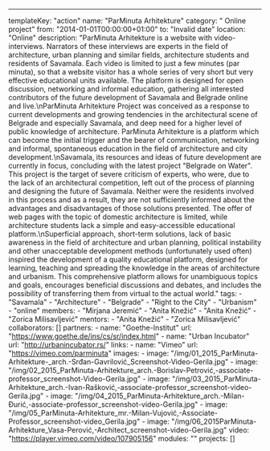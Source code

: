 ---
  templateKey: "action"
  name: "ParMinuta Arhitekture"
  category: " Online project"
  from: "2014-01-01T00:00:00+01:00"
  to: "Invalid date"
  location: "Online"
  description: "ParMinuta Arhitekture is a website with video-interviews. Narrators of these interviews are experts in the field of architecture, urban planning and similar fields, architecture students and residents of Savamala. Each video is limited to just a few minutes (par minuta), so that a website visitor has a whole series of very short but very effective educational units available. The platform is designed for open discussion, networking and informal education, gathering all interested contributors of the future development of Savamala and Belgrade online and live.\nParMinuta Arhitekture Project was conceived as a response to current developments and growing tendencies in the architectural scene of Belgrade and especially Savamala, and deep need for a higher level of public knowledge of architecture. ParMinuta Arhitekture is a platform which can become the initial trigger and the bearer of communication, networking and informal, spontaneous education in the field of architecture and city development.\nSavamala, its resources and ideas of future development are currently in focus, concluding with the latest project \"Belgrade on Water\". This project is the target of severe criticism of experts, who were, due to the lack of an architectural competition, left out of the process of planning and designing the future of Savamala. Neither were the residents involved in this process and as a result, they are not sufficiently informed about the advantages and disadvantages of those solutions presented. The offer of web pages with the topic of domestic architecture is limited, while architecture students lack a simple and easy-accessible educational platform.\nSuperficial approach, short-term solutions, lack of basic awareness in the field of architecture and urban planning, political instability and other unacceptable development methods (unfortunately used often) inspired the development of a quality educational platform, designed for learning, teaching and spreading the knowledge in the areas of architecture and urbanism. This comprehensive platform allows for unambiguous topics and goals, encourages beneficial discussions and debates, and includes the possibility of transferring them from virtual to the actual world."
  tags: 
    - "Savamala"
    - "Architecture"
    - "Belgrade"
    - "Right to the City"
    - "Urbanism"
    - "online"
  members: 
    - "Mirjana Jeremić"
    - "Anita Knežić"
    - "Anita Knežić"
    - "Zorica Milisavljević"
  mentors: 
    - "Anita Knežić"
    - "Zorica Milisavljević"
  collaborators: []
  partners: 
    - 
      name: "Goethe-Institut"
      url: "https://www.goethe.de/ins/cs/sr/index.html"
    - 
      name: "Urban Incubator"
      url: "http://urbanincubator.rs/"
  links: 
    - 
      name: "Vimeo"
      url: "https://vimeo.com/parminuta"
  images: 
    - 
      image: "/img/01_2015_ParMinuta-Arhitekture-_arch.-Srđan-Gavrilović_Screenshot-Video-Gerila.jpg"
    - 
      image: "/img/02_2015_ParMinuta-Arhitekture_arch.-Borislav-Petrović,-associate-professor_screenshot-Video-Gerila.jpg"
    - 
      image: "/img/03_2015_ParMinuta-Arhitekture_arch.-Ivan-Rašković,-associate-professor_screenshot-video-Gerila.jpg"
    - 
      image: "/img/04_2015_ParMinuta-Arhitekture_arch.-Milan-Đurić,-associate-professor_screenshot-video-Gerila.jpg"
    - 
      image: "/img/05_ParMinuta-Arhitekture_mr.-Milan-Vujović,-Associate-Professor_screenshot-video_Gerila.jpg"
    - 
      image: "/img/06_2015ParMinuta-Arhitekture_Vasa-Perović,-Architect_screenshot-video-Gerila.jpg"
  video: "https://player.vimeo.com/video/107905156"
  modules: ""
  projects: []
